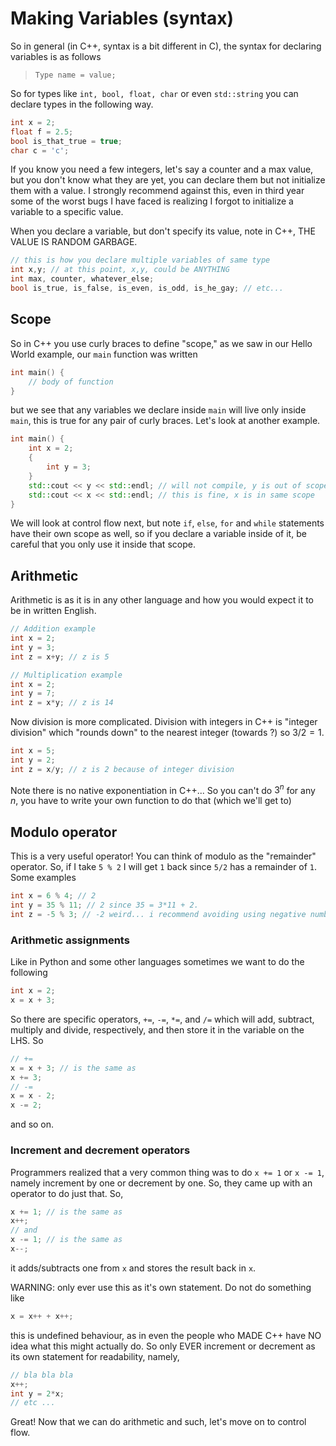 # Making Variables (syntax)

So in general (in C++, syntax is a bit different in C), the syntax for declaring variables is as follows

> `Type name = value;`

So for types like `int, bool, float, char` or even `std::string` you can declare types in the following way.

```cpp
int x = 2;
float f = 2.5;
bool is_that_true = true;
char c = 'c';
```

If you know you need a few integers, let's say a counter and a max value, but you don't know what they are yet, you can declare them but not initialize them with a value. I strongly recommend against this, even in third year some of the worst bugs I have faced is realizing I forgot to initialize a variable to a specific value. 

When you declare a variable, but don't specify its value, note in C++, THE VALUE IS RANDOM GARBAGE.

```cpp
// this is how you declare multiple variables of same type
int x,y; // at this point, x,y, could be ANYTHING
int max, counter, whatever_else;
bool is_true, is_false, is_even, is_odd, is_he_gay; // etc...
```

## Scope 

So in C++ you use curly braces to define "scope," as we saw in our Hello World example, our `main` function was written 

```cpp
int main() {
    // body of function
}
```

but we see that any variables we declare inside `main` will live only inside `main`, this is true for any pair of curly braces. Let's look at another example.

```cpp
int main() {
    int x = 2;
    {
        int y = 3;
    }
    std::cout << y << std::endl; // will not compile, y is out of scope
    std::cout << x << std::endl; // this is fine, x is in same scope
}
```

We will look at control flow next, but note `if`, `else`, `for` and `while` statements have their own scope as well, so if you declare a variable inside of it, be careful that you only use it inside that scope. 

## Arithmetic 

Arithmetic is as it is in any other language and how you would expect it to be in written English. 

```cpp 
// Addition example
int x = 2;
int y = 3;
int z = x+y; // z is 5

// Multiplication example 
int x = 2;
int y = 7;
int z = x*y; // z is 14
```

Now division is more complicated. 
Division with integers in C++ is "integer division" 
which "rounds down" to the nearest integer (towards ?) 
so $3/2 = 1$.

```cpp
int x = 5;
int y = 2;
int z = x/y; // z is 2 because of integer division
```

Note there is no native exponentiation in C++... So you can't do $3^n$ for any $n$, you have to write your own function to do that (which we'll get to)

## Modulo operator

This is a very useful operator! You can think of modulo as the "remainder" operator. So, if I take `5 % 2` I will get `1` back since `5/2` has a remainder of `1`. Some examples 

```cpp 
int x = 6 % 4; // 2 
int y = 35 % 11; // 2 since 35 = 3*11 + 2.
int z = -5 % 3; // -2 weird... i recommend avoiding using negative numbers 
``` 

### Arithmetic assignments

Like in Python and some other languages sometimes we want to do the following 

```cpp
int x = 2;
x = x + 3;
```

So there are specific operators, `+=`, `-=`, `*=`, and `/=` which will add, subtract, multiply and divide, respectively, and then store it in the variable on the LHS. So

```cpp
// +=
x = x + 3; // is the same as
x += 3;
// -= 
x = x - 2; 
x -= 2;
```

and so on.

### Increment and decrement operators

Programmers realized that a very common thing was to do `x += 1` or 
`x -= 1`, namely increment by one or decrement by one. So, they came up with an operator to do just that. So,

```cpp
x += 1; // is the same as
x++;
// and 
x -= 1; // is the same as 
x--; 
```

it adds/subtracts one from `x` and stores the result back in `x`.

WARNING: only ever use this as it's own statement. Do not do something like 

```cpp
x = x++ + x++;
```

this is undefined behaviour, as in even the people who MADE C++ have NO idea what this might actually do. So only EVER increment or decrement as its own statement for readability, namely,

```cpp
// bla bla bla
x++;
int y = 2*x;
// etc ...
```

Great! Now that we can do arithmetic and such, let's move on to control flow.